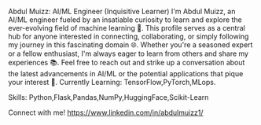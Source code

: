 Abdul Muizz: AI/ML Engineer (Inquisitive Learner)
I'm Abdul Muizz, an AI/ML engineer fueled by an insatiable curiosity to learn and explore the ever-evolving field of machine learning 🤖. This profile serves as a central hub for anyone interested in connecting, collaborating, or simply following my journey in this fascinating domain 🌐. Whether you're a seasoned expert or a fellow enthusiast, I'm always eager to learn from others and share my experiences 📚. Feel free to reach out and strike up a conversation about the latest advancements in AI/ML or the potential applications that pique your interest 🌟.
Currently Learning: TensorFlow,PyTorch,MLops.

Skills: Python,Flask,Pandas,NumPy,HuggingFace,Scikit-Learn

Connect with me!
https://www.linkedin.com/in/abdulmuizz1/


